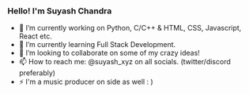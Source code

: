 ### Hello! I'm Suyash Chandra

- 🔭 I’m currently working on Python, C/C++ & HTML, CSS, Javascript, React etc.
- 🌱 I’m currently learning Full Stack Development.
- 👯 I’m looking to collaborate on some of my crazy ideas!
- 📫 How to reach me: @suyash_xyz on all socials. (twitter/discord preferably)
- ⚡ I'm a music producer on side as well : )
